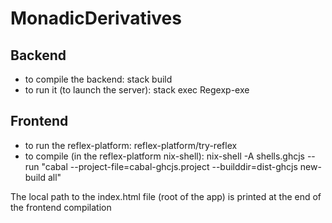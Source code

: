 # MonadicDerivatives

## Backend

- to compile the backend: stack build
- to run it (to launch the server): stack exec Regexp-exe

## Frontend

- to run the reflex-platform: reflex-platform/try-reflex
- to compile (in the reflex-platform nix-shell):
  nix-shell -A shells.ghcjs --run "cabal --project-file=cabal-ghcjs.project --builddir=dist-ghcjs new-build all"
  
The local path to the index.html file (root of the app) is printed at the end of the frontend compilation

